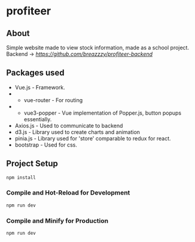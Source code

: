 # profiteer

<!-- This template should help get you started developing with Vue 3 in Vite.

## Recommended IDE Setup

[VSCode](https://code.visualstudio.com/) + [Volar](https://marketplace.visualstudio.com/items?itemName=johnsoncodehk.volar) (and disable Vetur) + [TypeScript Vue Plugin (Volar)](https://marketplace.visualstudio.com/items?itemName=johnsoncodehk.vscode-typescript-vue-plugin).

## Customize configuration

See [Vite Configuration Reference](https://vitejs.dev/config/). -->

## About

Simple website made to view stock information, made as a school project.
Backend -> *https://github.com/breazzzy/profiteer-backend*

## Packages used

- Vue.js - Framework.
- - vue-router - For routing
- - vue3-popper - Vue implementation of Popper.js, button popups essentially.
- Axios.js - Used to communicate to backend
- d3.js - Library used to create charts and animation
- pinia.js - Library used for 'store' comparable to redux for react.
- bootstrap - Used for css.

## Project Setup

```sh
npm install
```

### Compile and Hot-Reload for Development

```sh
npm run dev
```

### Compile and Minify for Production

```sh
npm run dev
```
